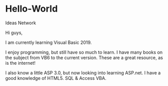 # Hello-World
Ideas Network

Hi guys,

I am currently learning Visual Basic 2019.

I enjoy programming, but still have so much to learn. I have many books on the subject from VB6 to the current version. These are a great resource, as is the internet!

I also know a little ASP 3.0, but now looking into learning ASP.net. I have a good knowledge of HTML5. SQL & Access VBA.
